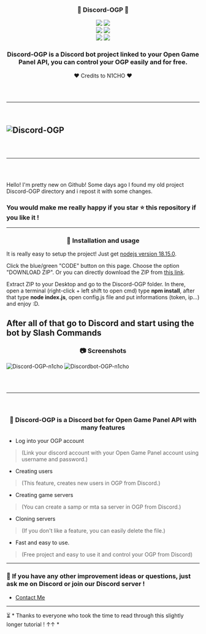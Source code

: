 ### <div align="center"> 🎃 Discord-OGP 🎃

<div align="center">
    <img src="https://img.shields.io/github/languages/top/notN1CHO/Discord-OGP?color=%23000000">
    <img src="https://img.shields.io/github/stars/notN1CHO/Discord-OGP?color=%23000000&logoColor=%23000000">
    <br>
    <img src="https://img.shields.io/github/commit-activity/w/notN1CHO/Discord-OGP?color=%23000000"> 
    <img src="https://img.shields.io/github/last-commit/notN1CHO/Discord-OGP?color=%23000000&logoColor=%23000000">
    <br>
    <img src="https://img.shields.io/github/issues/notN1CHO/Discord-OGP?color=%23000000&logoColor=%23000000">
    <img src="https://img.shields.io/github/issues-closed/notN1CHO/Discord-OGP?color=%23000000&logoColor=%23000000">



### Discord-OGP is a Discord bot project linked to your Open Game Panel API, you can control your OGP easily and for free. 

 ❤️ Credits to N1CHO ❤️

</div>
<hr style="border-radius: 2%; margin-top: 60px; margin-bottom: 60px;" noshade="" size="20" width="100%">

![Discord-OGP](https://media.discordapp.net/attachments/705601659769978901/1290080879913341031/68747470733a2f2f692e696d6775722e636f6d2f79525a723952662e706e67.png?ex=66fb28f2&is=66f9d772&hm=31c007ef313423f6ab8a572f5ae57e10b162d97b91f16c5166066191dc0c5bac&=&format=webp&quality=lossless&width=1000&height=300)
---------------------------------------------------------------------------------------------------
<hr style="border-radius: 2%; margin-top: 60px; margin-bottom: 60px;" noshade="" size="20" width="100%">

Hello! I'm pretty new on Github! Some days ago I found my old project Discord-OGP directory and i repost it with some changes.

### You would make me really happy if you star ⭐ this repository if you like it !
---------------------------------------------------------------------------------------------------
<div align="center">

### 💉 **Installation and usage**

</div>

It is really easy to setup the project! Just get [nodejs version 18.15.0](https://nodejs.org/dist/latest-v18.x/node-v18.15.0-x64.msi).

Click the blue/green "CODE" button on this page. Choose the option "DOWNLOAD ZIP". Or you can directly download the ZIP from [this link](https://github.com/notN1CHO/Discord-OGP/archive/refs/heads/main.zip).

Extract ZIP to your Desktop and go to the Discord-OGP folder. In there, open a terminal (right-click + left shift to open cmd) type **npm install**, after that type **node index.js**, open config.js file and put informations (token, ip...) and enjoy :D.

After all of that go to Discord and start using the bot by Slash Commands
---------------------------------------------------------------------------------------------------
<div align="center">

### 📷 **Screenshots**

</div>

![Discord-OGP-n1cho](https://media.discordapp.net/attachments/867378834559336458/1090348043527802910/image.png)
![Discordbot-OGP-n1cho](https://media.discordapp.net/attachments/867378834559336458/1090348491529781288/image.png)
<hr style="border-radius: 2%; margin-top: 60px; margin-bottom: 60px;" noshade="" size="20" width="100%">

<div align="center">

### 🎈 **Discord-OGP is a Discord bot for Open Game Panel API with many features**

</div>

- Log into your OGP account
> (Link your discord account with your Open Game Panel account using username and password.)

- Creating users 
> (This feature, creates new users in OGP from Discord.)

- Creating game servers
> (You can create a samp or mta sa server in OGP from Discord.)

- Cloning servers 
> (If you don't like a feature, you can easily delete the file.)

- Fast and easy to use.
> (Free project and easy to use it and control your OGP from Discord)
------------------------------------------------------------------------------------------------------------
### 📝 **If you have any other improvement ideas or questions, just ask me on Discord or join our Discord server !**

- [Contact Me](https://discordlookup.com/user/704896961563590767)
                                                                                                                                                               
------------------------------------------------------------------------------------------------------------
⏳ * Thanks to everyone who took the time to read through this slightly longer tutorial ! ↑↑ *

